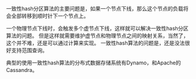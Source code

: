 一致性hash分区算法的主要问题是，如果一个节点下线，那么这个节点的负载将会全部转移到顺时针下一个节点上。

一个物理节点下线时，会触发多个虚节点下线，这样就可以解决一致性hash分区算法的问题。
但是这样就需要维护虚节点和物理节点之间的映射关系，当然了，这个并不难，还是可以通过计算来实现。
一致性hash算法的问题是，还是没法很好支持范围查询。

典型的使用一致性hash算法的分布式数据存储系统有Dynamo，和Apache的Cassandra。
